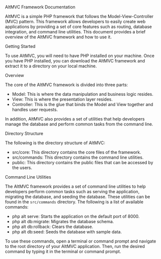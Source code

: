 AltMVC Framework Documentation

AltMVC is a simple PHP framework that follows the Model-View-Controller (MVC) pattern. This framework allows developers to easily create web applications by providing a set of core features such as routing, database integration, and command line utilities. This document provides a brief overview of the AltMVC framework and how to use it.

Getting Started

To use AltMVC, you will need to have PHP installed on your machine. Once you have PHP installed, you can download the AltMVC framework and extract it to a directory on your local machine.

Overview

The core of the AltMVC framework is divided into three parts:

- Model: This is where the data manipulation and business logic resides.
- View: This is where the presentation layer resides.
- Controller: This is the glue that binds the Model and View together and handles user requests.

In addition, AltMVC also provides a set of utilities that help developers manage the database and perform common tasks from the command line.

Directory Structure

The following is the directory structure of AltMVC:

- src/core: This directory contains the core files of the framework.
- src/commands: This directory contains the command line utilities.
- public: This directory contains the public files that can be accessed by the users.

Command Line Utilities

The AltMVC framework provides a set of command line utilities to help developers perform common tasks such as serving the application, migrating the database, and seeding the database. These utilities can be found in the `src/commands` directory. The following is a list of available commands:

- php alt serve: Starts the application on the default port of 8000.
- php alt db:migrate: Migrates the database schema.
- php alt db:rollback: Clears the database.
- php alt db:seed: Seeds the database with sample data.

To use these commands, open a terminal or command prompt and navigate to the root directory of your AltMVC application. Then, run the desired command by typing it in the terminal or command prompt.
